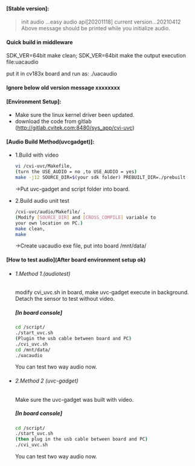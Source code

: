 #### [Stable version]:
>init audio ...easy audio api[20201118]
>current version...20210412
> Above message should be printed while you initialize audio.

#### Quick build in middleware
SDK_VER=64bit make clean;
SDK_VER=64bit make
the output execution file:uacaudio

put it in cv183x board and run as:
./uacaudio



#### Ignore below old version message xxxxxxxx
#### [Environment Setup]:
- Make sure the linux kernel driver been updated.
- download the code from gitlab
 (http://gitlab.cvitek.com:8480/sys_app/cvi-uvc)

#### [Audio Build Method(uvcgadget)]:
- 1.Build with video
    ```sh
	vi /cvi-uvc/Makefile,
	(turn the USE_AUDIO = no ,to USE_AUDIO = yes)
	make -j12 SOURCE_DIR=$(your sdk folder) PREBUILT_DIR=./prebuilt
    ```
	->Put uvc-gadget and script folder into board.

- 2.Build audio unit test
    ```sh
	/cvi-uvc/audio/Makefile/ ,
	(Modify [SOURCE_DIR] and [CROSS_COMPILE] variable to
	your own location on PC.)
	make clean,
	make
    ```
	->Create uacaudio  exe file, put into board /mnt/data/
#### [How to test audio](After board environment setup ok)
- ###### 1.Method 1.(audiotest)
	modify cvi_uvc.sh in board, make uvc-gadget execute in background.
	Detach the sensor to test without video.
	##### [In board console]

    ```sh
	cd /script/
	./start_uvc.sh
	(Plugin the usb cable between board and PC)
	./cvi_uvc.sh
	cd /mnt/data/
	./uacaudio
    ```
	You can test two way audio now.

- ###### 2.Method 2 (uvc-gadget)
	Make sure the uvc-gadget was built with video.
	##### [In board console]
    ```sh
	cd /script/
	./start_uvc.sh
	(then plug in the usb cable between board and PC)
	./cvi_uvc.sh
    ```

	You can test two way audio now.
